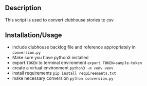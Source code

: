 ## Description
This script is used to convert clubhouse stories to csv

## Installation/Usage
- include clubhouse backlog file and reference appropriately in `conversion.py`
- Make sure you have python3 installed
- export `TOKEN` to terminal environment `export TOKEN=sample-token`
- create a virtual environment `python3 -m venv venv`
- install requirements `pip install requireements.txt`
- make necessary conversion `python conversion.py`